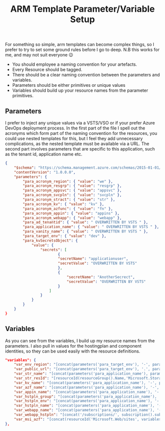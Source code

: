 ﻿---
layout: post
title: ARM Template Parameter/Variable Setup
---

For something so simple, arm templates can become complex things, so I prefer to try to set some ground rules before I go to deep.
N.B this works for me, and may not suit everyone 😉

* You should employee a naming convention for your artefacts.
* Every Resource should be tagged.
* There should be a clear naming convention between the parameters and variables.
* Parameters should be either primitives or unique values
* Variables should build up your resource names from the parameter primitives.

## Parameters
I prefer to inject any unique values via a VSTS/VSO or if your prefer Azure DevOps deployment process.
In the first part of the file I spell out the acronyms which form part of the naming convention for the resources, you could use nested templates for this, but I feel they add unnecessary complications, as the nested template must be available via a URL.
The second part involves parameters that are specific to this application, such as the tenant id, application name etc.

```json
{
	"$schema": "https://schema.management.azure.com/schemas/2015-01-01/deploymentParameters.json#",
	"contentVersion": "1.0.0.0",
	"parameters": {
		"para_acronym_region": { "value": "we" },
		"para_acronym_resgrp": { "value": "resgrp" },
		"para_acronym_appsvc": { "value": "appsvc" },
		"para_acronym_svcpln": { "value": "svcpln" },
		"para_acronym_stract": { "value": "str" },
		"para_acronym_kv": { "value": "kv" },
		"para_acronym_azfunc": { "value": "fn" },
		"para_acronym_appin": { "value": "appins" },
		"para_acronym_webapp": { "value": "webapp" },
		"para_ad_tenantid": { "value": " OVERWRITTEN BY VSTS " },
		"para_application_name": { "value": " OVERWRITTEN BY VSTS " },
		"para_vanity_name": { "value": " OVERWRITTEN BY VSTS " },
		"para_target_env": { "value": "dev" },
		"para_kvSecretsObject": {
			"value": {
				"secrets": [
						{
						"secretName": "applicationuser",
						"secretValue": "OVERWRITTEN BY VSTS"
						},
						{
							"secretName": "AnotherSecrect",
							"secretValue": "OVERWRITTEN BY VSTS"
						}
					]
				}
			}
		}
	}
}
```

## Variables
As you can see from the variables, I build up my resource names from the parameters.
I also pull in values for the hostingplan and component identities, so they can be used easily with the resource definitions.

```json
"variables": {
	"var_env_region": "[concat(parameters('para_target_env'), '-', parameters('para_acronym_region'))]",
	"var_public_url": "[concat(parameters('para_target_env'), '.', parameters('para_application_name'), '.', parameters('para_vanity_name'))]",
	"var_str_name": "[concat(parameters('para_application_name'), parameters('para_acronym_stract'), parameters('para_target_env'), parameters('para_acronym_region'))]",
	"var_str_resId": "[resourceId(resourceGroup().Name,'Microsoft.Storage/storageAccounts', variables('var_str_name'))]",
	"var_kv_name": "[concat(parameters('para_application_name'), '-', parameters('para_acronym_kv'), '-', variables('var_env_region'))]",
	"var_azf_name": "[concat(parameters('para_application_name'), '-', parameters('para_acronym_azfunc'),'-', variables('var_env_region'))]",
	"var_appin_name": "[concat(parameters('para_application_name'), '-', parameters('para_acronym_appin'),'-', variables('var_env_region'))]",
	"var_hstpln_group": "[concat(parameters('para_application_name'), '-', parameters('para_acronym_resgrp'), '-', variables('var_env_region'))]",
	"var_hstpln_env": "[concat(parameters('para_application_name'), '-', parameters('para_acronym_appsvc'), '-', variables('var_env_region'))]",
	"var_hstpln_name": "[concat(parameters('para_application_name'), '-', parameters('para_acronym_svcpln'), '-', variables('var_env_region'))]",
	"var_webapp_name": "[concat(parameters('para_application_name'), '-' ,parameters('para_acronym_webapp'),'-', variables('var_env_region'))]",
	"var_webapp_hstpln": "[concat('/subscriptions/', subscription().subscriptionId, '/resourceGroups/', variables('var_hstpln_group'), '/providers/Microsoft.Web/serverfarms/', variables('var_hstpln_name'))]",
	"var_msi_azf": "[concat(resourceId('Microsoft.Web/sites', variables('var_azf_name')),'/providers/Microsoft.ManagedIdentity/Identities/default')]"
},
```

